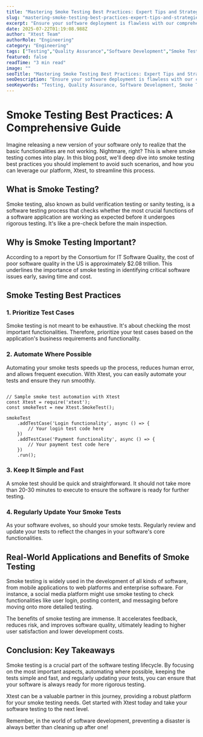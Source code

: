 ```yaml
---
title: "Mastering Smoke Testing Best Practices: Expert Tips and Strategies"
slug: "mastering-smoke-testing-best-practices-expert-tips-and-strategies"
excerpt: "Ensure your software deployment is flawless with our comprehensive guide on smoke testing best practices. Uncover the secrets of pro developers and learn how to maximize efficiency, catch critical issues early, and streamline your product development cycle. Dont miss out on these expert tips to transform your testing process."
date: 2025-07-22T01:19:08.988Z
author: "Xtest Team"
authorRole: "Engineering"
category: "Engineering"
tags: ["Testing","Quality Assurance","Software Development","Smoke Tests","Build Verification"]
featured: false
readTime: "3 min read"
image: ""
seoTitle: "Mastering Smoke Testing Best Practices: Expert Tips and Strategies"
seoDescription: "Ensure your software deployment is flawless with our comprehensive guide on smoke testing best practices. Uncover the secrets of pro developers and learn how to maximize efficiency, catch critical issues early, and streamline your product development cycle. Dont miss out on these expert tips to transform your testing process."
seoKeywords: "Testing, Quality Assurance, Software Development, Smoke Tests, Build Verification"
---
```


# Smoke Testing Best Practices: A Comprehensive Guide

Imagine releasing a new version of your software only to realize that the basic functionalities are not working. Nightmare, right? This is where smoke testing comes into play. In this blog post, we'll deep dive into smoke testing best practices you should implement to avoid such scenarios, and how you can leverage our platform, Xtest, to streamline this process.

## What is Smoke Testing?

Smoke testing, also known as build verification testing or sanity testing, is a software testing process that checks whether the most crucial functions of a software application are working as expected before it undergoes rigorous testing. It's like a pre-check before the main inspection.

## Why is Smoke Testing Important?

According to a report by the Consortium for IT Software Quality, the cost of poor software quality in the US is approximately $2.08 trillion. This underlines the importance of smoke testing in identifying critical software issues early, saving time and cost.

## Smoke Testing Best Practices

### 1\. Prioritize Test Cases

Smoke testing is not meant to be exhaustive. It's about checking the most important functionalities. Therefore, prioritize your test cases based on the application's business requirements and functionality.

### 2\. Automate Where Possible

Automating your smoke tests speeds up the process, reduces human error, and allows frequent execution. With Xtest, you can easily automate your tests and ensure they run smoothly.

```

// Sample smoke test automation with Xtest
const Xtest = require('xtest');
const smokeTest = new Xtest.SmokeTest();

smokeTest
    .addTestCase('Login functionality', async () => {
        // Your login test code here
    })
    .addTestCase('Payment functionality', async () => {
        // Your payment test code here
    })
    .run();
```

### 3\. Keep It Simple and Fast

A smoke test should be quick and straightforward. It should not take more than 20-30 minutes to execute to ensure the software is ready for further testing.

### 4\. Regularly Update Your Smoke Tests

As your software evolves, so should your smoke tests. Regularly review and update your tests to reflect the changes in your software's core functionalities.

## Real-World Applications and Benefits of Smoke Testing

Smoke testing is widely used in the development of all kinds of software, from mobile applications to web platforms and enterprise software. For instance, a social media platform might use smoke testing to check functionalities like user login, posting content, and messaging before moving onto more detailed testing.

The benefits of smoke testing are immense. It accelerates feedback, reduces risk, and improves software quality, ultimately leading to higher user satisfaction and lower development costs.

## Conclusion: Key Takeaways

Smoke testing is a crucial part of the software testing lifecycle. By focusing on the most important aspects, automating where possible, keeping the tests simple and fast, and regularly updating your tests, you can ensure that your software is always ready for more rigorous testing.

Xtest can be a valuable partner in this journey, providing a robust platform for your smoke testing needs. Get started with Xtest today and take your software testing to the next level.

Remember, in the world of software development, preventing a disaster is always better than cleaning up after one!